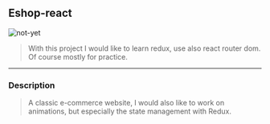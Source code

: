 ## Eshop-react
![not-yet]()
>With this project I would like to learn redux, use also react router dom. Of course mostly for practice.

---

### Description
>A classic e-commerce website, I would also like to work on animations, but especially the state management with Redux.